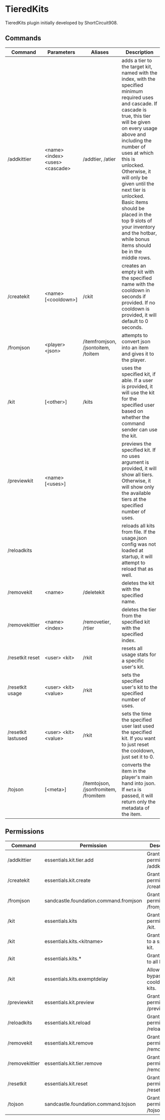 # TieredKits
TieredKits plugin initially developed by ShortCircuit908.
## Commands
|Command|Parameters|Aliases|Description
|----|----|----|----
|/addkittier|\<name\> \<index\> \<uses\> \<cascade\>|/addtier, /atier|adds a tier to the target kit, named with the index, with the specified minimum required uses and cascade. If cascade is true, this tier will be given on every usage above and including the number of uses at which this is unlocked. Otherwise, it will only be given until the next tier is unlocked. Basic items should be placed in the top 9 slots of your inventory and the hotbar, while bonus items should be in the middle rows.
|/createkit|\<name\> [\<cooldown\>]|/ckit|creates an empty kit with the specified name with the cooldown in seconds if provided. If no cooldown is provided, it will default to 0 seconds.
|/fromjson|\<player\> \<json\>|/itemfromjson, /jsontoitem, /toitem|attempts to convert json into an item and gives it to the player.
|/kit|<name> [\<other\>]|/kits|uses the specified kit, if able. If a user is provided, it will use the kit for the specified user based on whether the command sender can use the kit.
|/previewkit|\<name\> [\<uses\>]| |previews the specified kit. If no uses argument is provided, it will show all tiers. Otherwise, it will show only the available tiers at the specified number of uses.
|/reloadkits| | |reloads all kits from file. If the usage.json config was not loaded at startup, it will attempt to reload that as well.
|/removekit|\<name\>|/deletekit|deletes the kit with the specified name.
|/removekittier|\<name\> \<index\>|/removetier, /rtier|deletes the tier from the specified kit with the specified index.
|/resetkit reset|\<user\> \<kit\>|/rkit|resets all usage stats for a specific user's kit.
|/resetkit usage|\<user\> \<kit\> \<value\>|/rkit|sets the specified user's kit to the specified number of uses.
|/resetkit lastused|\<user\> \<kit\> \<value\>|/rkit|sets the time the specified user last used the specified kit. If you want to just reset the cooldown, just set it to 0.
|/tojson|[\<meta\>]|/itemtojson, /jsonfromitem, /fromitem|converts the item in the player's main hand into json. If `meta` is passed, it will return only the metadata of the item.

## Permissions
|Command|Permission|Description
|----|----|----
|/addkittier|essentials.kit.tier.add|Grants permission to /addkittier.
|/createkit|essentials.kit.create|Grants permission to /createkit.
|/fromjson|sandcastle.foundation.command.fromjson|Grants permission to /fromjson.
|/kit|essentials.kits|Grants permission to /kit.
|/kit|essentials.kits.\<kitname\>|Grants access to a specific kit.
|/kit|essentials.kits.\*|Grants access to all kits.
|/kit|essentials.kits.exemptdelay|Allows user to bypass cooldowns on kits.
|/previewkit|essentials.kit.preview|Grants permission to /previewkit.
|/reloadkits|essentials.kit.reload|Grants permission to /reloadkits.
|/removekit|essentials.kit.remove|Grants permission to /removekit.
|/removekittier|essentials.kit.tier.remove|Grants permission to /removekittier.
|/resetkit|essentials.kit.reset|Grants permission to /resetkit.
|/tojson|sandcastle.foundation.command.tojson|Grants permission to /tojson.
